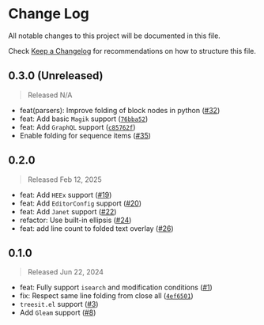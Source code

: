 # Change Log

All notable changes to this project will be documented in this file.

Check [Keep a Changelog](http://keepachangelog.com/) for recommendations on how to structure this file.


## 0.3.0 (Unreleased)
> Released N/A

* feat(parsers): Improve folding of block nodes in python ([#32](../../pull/32))
* feat: Add basic `Magik` support ([`76bba52`](../../commit/76bba5243883f6c8bff51c744c31e287a045a9f5))
* feat: Add `GraphQL` support ([`c85762f`](../../commit/c85762f4585e93e5e372b39355d357261431e983))
* Enable folding for sequence items ([#35](../../pull/35))

## 0.2.0
> Released Feb 12, 2025

* feat: Add `HEEx` support ([#19](../../pull/19))
* feat: Add `EditorConfig` support ([#20](../../pull/20))
* feat: Add `Janet` support ([#22](../../pull/22))
* refactor: Use built-in ellipsis ([#24](../../pull/24))
* feat: add line count to folded text overlay ([#26](../../pull/26))

## 0.1.0
> Released Jun 22, 2024

* feat: Fully support `isearch` and modification conditions ([#1](../../pull/1))
* fix: Respect same line folding from close all ([`4ef6501`](../../commit/4ef65016fdfdc6d45567ac62bf25814b07a8cad7))
* `treesit.el` support ([#3](../../pull/3))
* Add `Gleam` support ([#8](../../pull/8))
